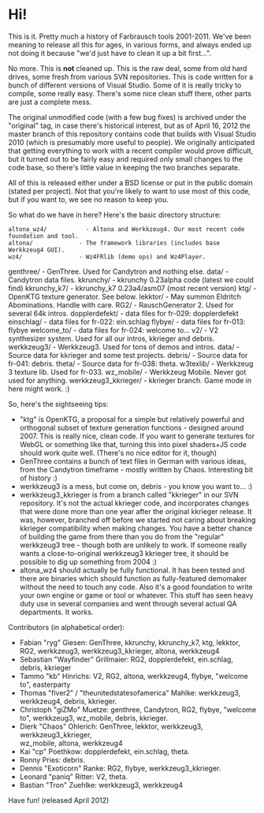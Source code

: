 # Hi!

This is it. Pretty much a history of Farbrausch tools 2001-2011. We've been
meaning to release all this for ages, in various forms, and always ended up
not doing it because "we'd just have to clean it up a bit first...".

No more. This is **not** cleaned up. This is the raw deal, some from old hard
drives, some fresh from various SVN repositories. This is code written for
a bunch of different versions of Visual Studio. Some of it is really tricky
to compile, some really easy. There's some nice clean stuff there, other parts
are just a complete mess.

The original unmodified code (with a few bug fixes) is archived under the
"original" tag, in case there's historical interest, but as of April 16, 2012
the master branch of this repository contains code that builds with Visual
Studio 2010 (which is presumably more useful to people). We originally
anticipated that getting everything to work with a recent compiler would
prove difficult, but it turned out to be fairly easy and required only small
changes to the code base, so there's little value in keeping the two branches
separate.

All of this is released either under a BSD license or put in the public
domain (stated per project). Not that you're likely to want to use most of
this code, but if you want to, we see no reason to keep you.

So what do we have in here? Here's the basic directory structure:

	altona_wz4/           - Altona and Werkkzeug4. Our most recent code foundation and tool.
    altona/             - The framework libraries (includes base Werkkzeug4 GUI).
    wz4/                - Wz4FRlib (demo ops) and Wz4Player.
  genthree/             - GenThree. Used for Candytron and nothing else.
    data/               - Candytron data files.
  kkrunchy/             - kkrunchy 0.23alpha code (latest we could find)
  kkrunchy_k7/          - kkrunchy_k7 0.23a4/asm07 (most recent version)
  ktg/                  - OpenKTG texture generator. See below.
  lekktor/              - May summon Eldritch Abominations. Handle with care.
  RG2/                  - RauschGenerator 2. Used for several 64k intros.
    dopplerdefekt/      - data files for fr-029: dopplerdefekt
    einschlag/          - data files for fr-022: ein.schlag
    flybye/             - data files for fr-013: flybye
    welcome_to/         - data files for fr-024: welcome to...
  v2/                   - V2 synthesizer system. Used for all our intros, kkrieger and debris.
  werkkzeug3/           - Werkkzeug3. Used for tons of demos and intros.
    data/               - Source data for kkrieger and some test projects.
      debris/           - Source data for fr-041: debris.
      theta/            - Source data for fr-038: theta.
    w3texlib/           - Werkkzeug 3 texture lib. Used for fr-033.
    wz_mobile/          - Werkkzeug Mobile. Never got used for anything.
  werkkzeug3_kkrieger/  - kkrieger branch. Game mode in here might work. :)

So, here's the sightseeing tips:

* "ktg" is OpenKTG, a proposal for a simple but relatively powerful and
  orthogonal subset of texture generation functions - designed around 2007.
  This is really nice, clean code. If you want to generate textures for WebGL
  or something like that, turning this into pixel shaders+JS code should work
  quite well. (There's no nice editor for it, though)
* GenThree contains a bunch of text files in German with various ideas, from
  the Candytron timeframe - mostly written by Chaos. Interesting bit of
  history :)
* werkkzeug3 is a mess, but come on, debris - you know you want to... :)
* werkkzeug3_kkrieger is from a branch called "kkrieger" in our SVN repository.
  It's not the actual kkrieger code, and incorporates changes that were done
  more than one year after the original kkrieger release. It was, however,
  branched off before we started not caring about breaking kkrieger
  compatibility when making changes. You have a better chance of building the
  game from there than you do from the "regular" werkkzeug3 tree - though both
  are unlikely to work.
  If someone really wants a close-to-original werkkzeug3 kkrieger tree, it should
  be possible to dig up something from 2004 :)
* altona_wz4 should actually be fully functional. It has been tested and there are
  binaries which should function as fully-featured demomaker without the need to
  touch any code. Also it's a good foundation to write your own engine or game
  or tool or whatever. This stuff has seen heavy duty use in several companies and
  went through several actual QA departments. It works.

Contributors (in alphabetical order):

* Fabian "ryg" Giesen: GenThree, kkrunchy, kkrunchy_k7, ktg, lekktor, RG2,
  werkkzeug3, werkkzeug3_kkrieger, altona, werkkzeug4
* Sebastian "Wayfinder" Grillmaier: RG2, dopplerdefekt, ein.schlag, debris,
  kkrieger
* Tammo "kb" Hinrichs: V2, RG2, altona, werkkzeug4, flybye, "welcome to", easterparty
* Thomas "fiver2" / "theunitedstatesofamerica" Mahlke: werkkzeug3, werkkzeug4,
  debris, kkrieger.
* Christoph "giZMo" Muetze: genthree, Candytron, RG2, flybye, "welcome to",
  werkkzeug3, wz_mobile, debris, kkrieger.
* Dierk "Chaos" Ohlerich: GenThree, lekktor, werkkzeug3, werkkzeug3_kkrieger,  
  wz_mobile, altona, werkkzeug4
* Kai "cp" Poethkow: dopplerdefekt, ein.schlag, theta.
* Ronny Pries: debris.
* Dennis "Exoticorn" Ranke: RG2, flybye, werkkzeug3_kkrieger.
* Leonard "paniq" Ritter: V2, theta.
* Bastian "Tron" Zuehlke: werkkzeug3, werkkzeug4


Have fun!
(released April 2012)
